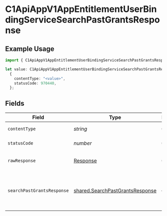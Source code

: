 # C1ApiAppV1AppEntitlementUserBindingServiceSearchPastGrantsResponse

## Example Usage

```typescript
import { C1ApiAppV1AppEntitlementUserBindingServiceSearchPastGrantsResponse } from "conductorone-sdk-typescript/sdk/models/operations";

let value: C1ApiAppV1AppEntitlementUserBindingServiceSearchPastGrantsResponse =
  {
    contentType: "<value>",
    statusCode: 970440,
  };
```

## Fields

| Field                                                                                                  | Type                                                                                                   | Required                                                                                               | Description                                                                                            |
| ------------------------------------------------------------------------------------------------------ | ------------------------------------------------------------------------------------------------------ | ------------------------------------------------------------------------------------------------------ | ------------------------------------------------------------------------------------------------------ |
| `contentType`                                                                                          | *string*                                                                                               | :heavy_check_mark:                                                                                     | HTTP response content type for this operation                                                          |
| `statusCode`                                                                                           | *number*                                                                                               | :heavy_check_mark:                                                                                     | HTTP response status code for this operation                                                           |
| `rawResponse`                                                                                          | [Response](https://developer.mozilla.org/en-US/docs/Web/API/Response)                                  | :heavy_check_mark:                                                                                     | Raw HTTP response; suitable for custom response parsing                                                |
| `searchPastGrantsResponse`                                                                             | [shared.SearchPastGrantsResponse](../../../sdk/models/shared/searchpastgrantsresponse.md)              | :heavy_minus_sign:                                                                                     | The SearchPastGrantsResponse message contains a list of past grants and a nextPageToken if applicable. |